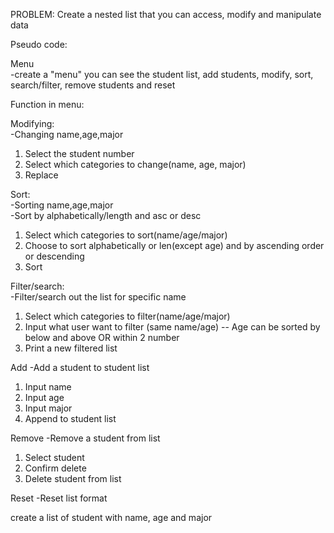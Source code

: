 PROBLEM: Create a nested list that you can access, modify and manipulate data

Pseudo code:

Menu<br>
-create a "menu" you can see the student list, add students, modify, sort, search/filter, remove students and reset<br>


Function in menu:

Modifying:<br>
-Changing name,age,major
1. Select the student number 
2. Select which categories to change(name, age, major)
3. Replace

Sort:<br>
-Sorting name,age,major<br>
-Sort by alphabetically/length and asc or desc
1. Select which categories to sort(name/age/major)
2. Choose to sort alphabetically or len(except age) and by ascending order or descending 
3. Sort

Filter/search:<br>
-Filter/search out the list for specific name
1. Select which categories to filter(name/age/major)
2. Input what user want to filter (same name/age)
-- Age can be sorted by below and above OR within 2 number
3. Print a new filtered list

Add
-Add a student to student list
1. Input name
2. Input age
3. Input major
4. Append to student list

Remove
-Remove a student from list
1. Select student
2. Confirm delete
3. Delete student from list

Reset
-Reset list format

create a list of student with name, age and major